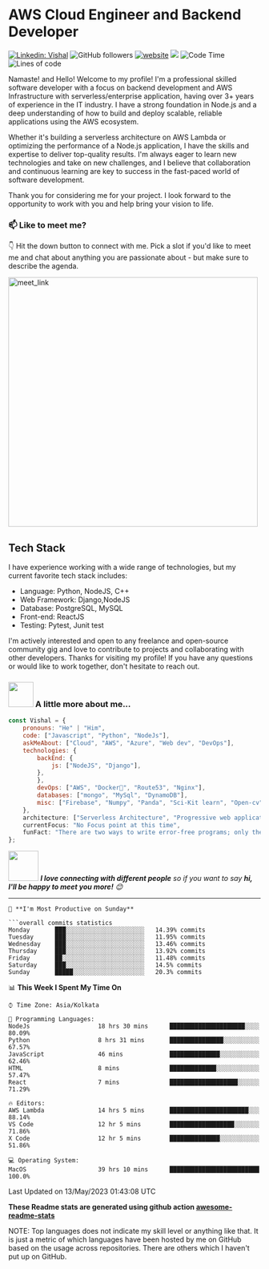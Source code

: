 # AWS Cloud Engineer and Backend Developer 
[![Linkedin: Vishal](https://img.shields.io/badge/-Vishal-blue?style=flat-square&logo=Linkedin&logoColor=white&link=https://www.linkedin.com/in/jhavishal11/)](https://www.linkedin.com/in/jhavishal11/)
![GitHub followers](https://img.shields.io/github/followers/Jha-vishal?label=Follow&style=social)
[![website](https://img.shields.io/badge/Website-46a2f1.svg?&style=flat-square&logo=Google-Chrome&logoColor=white&link=https://jha-vishal.github.io//)](https://jha-vishal.github.io/)
![](https://visitor-badge.glitch.me/badge?page_id=jha-vishal.jha-vishal)
![Code Time](http://img.shields.io/badge/Code%20Time-2%2C159%20hrs%2044%20mins-blue)
![Lines of code](https://img.shields.io/badge/From%20Hello%20World%20I%27ve%20Written-1%20Million%20lines%20of%20code-blue)


Namaste! and Hello! 
Welcome to my profile! 
I'm a professional skilled software developer with a focus on backend development and AWS Infrastructure with serverless/enterprise application, having over 3+ years of experience in the IT industry. I have a strong foundation in Node.js and a deep understanding of how to build and deploy scalable, reliable applications using the AWS ecosystem.

Whether it's building a serverless architecture on AWS Lambda or optimizing the performance of a Node.js application, I have the skills and expertise to deliver top-quality results. I'm always eager to learn new technologies and take on new challenges, and I believe that collaboration and continuous learning are key to success in the fast-paced world of software development.

Thank you for considering me for your project. I look forward to the opportunity to work with you and help bring your vision to life.

### 📫 Like to meet me?
👇 Hit the down button to connect with me.
Pick a slot if you'd like to meet me and chat about anything you are passionate about - but make sure to describe the agenda.

<a href="https://calendly.com/vishal-e-jha/chat-with-vishal" target="_blank"><img width="498" alt="meet_link" src="https://user-images.githubusercontent.com/15426564/144297439-f530f383-e73e-41e0-9914-a9b7d3f432e5.png"></a>

## Tech Stack

I have experience working with a wide range of technologies, but my current favorite tech stack includes:

- Language: Python, NodeJS, C++
- Web Framework: Django,NodeJS
- Database: PostgreSQL, MySQL
- Front-end: ReactJS
- Testing: Pytest, Junit test

I'm actively interested and open to any freelance and open-source community gig and love to contribute to projects and collaborating with other developers.
Thanks for visiting my profile! If you have any questions or would like to work together, don't hesitate to reach out.

### <img src="https://media.giphy.com/media/VgCDAzcKvsR6OM0uWg/giphy.gif" width="50"> A little more about me...  

```javascript
const Vishal = {
    pronouns: "He" | "Him",
    code: ["Javascript", "Python", "NodeJs"],
    askMeAbout: ["Cloud", "AWS", "Azure", "Web dev", "DevOps"],
    technologies: {
        backEnd: {
            js: ["NodeJS", "Django"],
        },
        },
        devOps: ["AWS", "Docker🐳", "Route53", "Nginx"],
        databases: ["mongo", "MySql", "DynamoDB"],
        misc: ["Firebase", "Numpy", "Panda", "Sci-Kit learn", "Open-cv"]
    },
    architecture: ["Serverless Architecture", "Progressive web applications", "Single page applications"],
    currentFocus: "No Focus point at this time",
    funFact: "There are two ways to write error-free programs; only the third one works"
};
```

<img src="https://media.giphy.com/media/LnQjpWaON8nhr21vNW/giphy.gif" width="60"> <em><b>I love connecting with different people</b> so if you want to say <b>hi, I'll be happy to meet you more!</b> 😊</em>

---
```
📅 **I'm Most Productive on Sunday** 

```overall commits statistics
Monday       ███░░░░░░░░░░░░░░░░░░░░░░   14.39% commits
Tuesday      ███░░░░░░░░░░░░░░░░░░░░░░   11.95% commits
Wednesday    ███░░░░░░░░░░░░░░░░░░░░░░   13.46% commits
Thursday     ███░░░░░░░░░░░░░░░░░░░░░░   13.92% commits
Friday       ██░░░░░░░░░░░░░░░░░░░░░░░   11.48% commits
Saturday     ███░░░░░░░░░░░░░░░░░░░░░░   14.5% commits
Sunday       █████░░░░░░░░░░░░░░░░░░░░   20.3% commits

```

📊 **This Week I Spent My Time On** 

```text
⌚︎ Time Zone: Asia/Kolkata

💬 Programming Languages: 
NodeJs                   18 hrs 30 mins      █████████████████████░░░░   80.09% 
Python                   8 hrs 31 mins       ███████████████░░░░░░░░░░   67.57% 
JavaScript               46 mins             ██████████████░░░░░░░░░░░   62.46% 
HTML                     8 mins              █████████████░░░░░░░░░░░░   57.47% 
React                    7 mins              ███████████████████░░░░░░   71.29%

🔥 Editors: 
AWS Lambda               14 hrs 5 mins       ██████████████████████░░░   88.14% 
VS Code                  12 hr 5 mins        ██████████████████░░░░░░░   71.86%
X Code                   12 hr 5 mins        ██████████████░░░░░░░░░░░   51.86%

💻 Operating System: 
MacOS                    39 hrs 10 mins      █████████████████████████   100.0%

```

 Last Updated on 13/May/2023 01:43:08 UTC
<!--END_SECTION:waka-->

**These Readme stats are generated using github action [awesome-readme-stats](https://github.com/Jha-vishal/waka-readme-stats)**

NOTE: Top languages does not indicate my skill level or anything like that. It is just a metric of which languages have been hosted by me on GitHub based on the usage across repositories. There are others which I haven't put up on GitHub.

